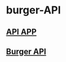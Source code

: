 # burger-API
## [API APP](https://api-of-burger.herokuapp.com/)

## [Burger API](https://api-of-burger.herokuapp.com/burgers)

